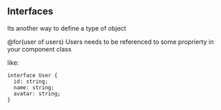 ## Interfaces

Its another way to define a type of object

@for(user of users) 
Users needs to be referenced to some proprierty in your component class 

like: 

````
interface User {
  id: string;
  name: string;
  avatar: string;
}
````
